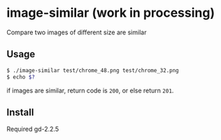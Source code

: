 # image-similar (work in processing)
Compare two images of different size are similar

## Usage

```bash
$ ./image-similar test/chrome_48.png test/chrome_32.png
$ echo $?
```

if images are similar, return code is `200`, or else return `201`.

## Install

Required gd-2.2.5
